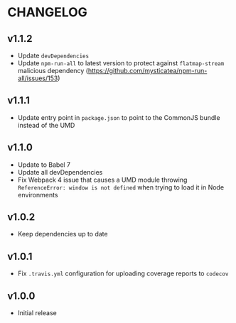 # CHANGELOG

## v1.1.2

- Update `devDependencies`
- Update `npm-run-all` to latest version to protect against `flatmap-stream` malicious dependency (https://github.com/mysticatea/npm-run-all/issues/153)

## v1.1.1

- Update entry point in `package.json` to point to the CommonJS bundle instead of the UMD


## v1.1.0

- Update to Babel 7
- Update all devDependencies
- Fix Webpack 4 issue that causes a UMD module throwing `ReferenceError: window is not defined` when trying to load it in Node environments


## v1.0.2

- Keep dependencies up to date


## v1.0.1

- Fix `.travis.yml` configuration for uploading coverage reports to `codecov`


## v1.0.0

- Initial release
